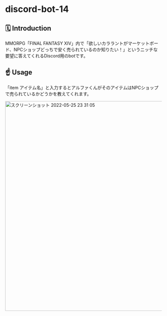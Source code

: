 # discord-bot-14

## 🗓 Introduction
 MMORPG「FINAL FANTASY XIV」内で「欲しいカララントがマーケットボード、NPCショップどっちで安く売られているのか知りたい！」というニッチな要望に答えてくれるDiscord用のbotです。

## ☝️ Usage
「item アイテム名」と入力するとアルファくんがそのアイテムはNPCショップで売られているかどうかを教えてくれます。

<img width="672" alt="スクリーンショット 2022-05-25 23 31 05" src="https://user-images.githubusercontent.com/51793377/170289047-521afffb-aeb6-4631-b4d6-237822df14d3.png">
